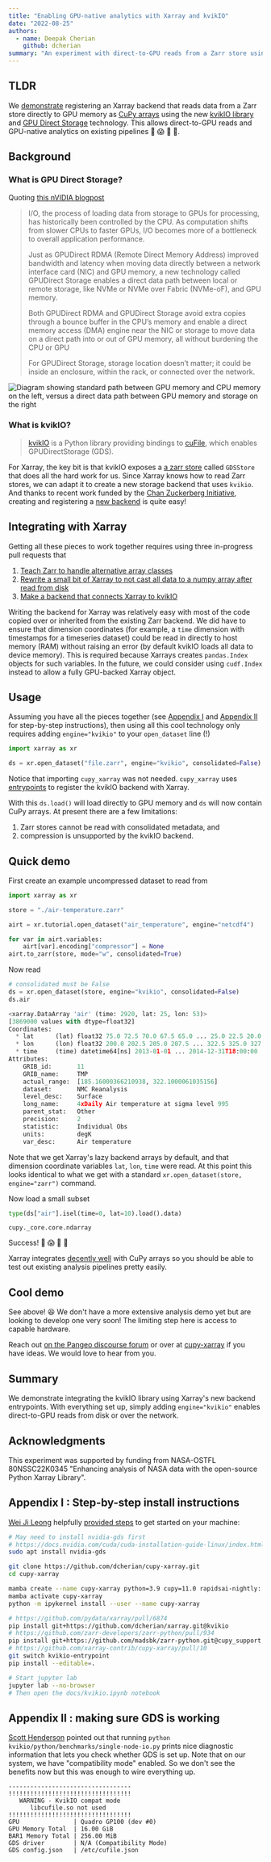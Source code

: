 ```yaml
---
title: "Enabling GPU-native analytics with Xarray and kvikIO"
date: "2022-08-25"
authors:
  - name: Deepak Cherian
    github: dcherian
summary: "An experiment with direct-to-GPU reads from a Zarr store using Xarray."
---
```


## TLDR

We [demonstrate](https://github.com/xarray-contrib/cupy-xarray/pull/10) registering an Xarray backend that reads data from a Zarr store directly to GPU memory as [CuPy arrays](https://cupy.dev) using the new [kvikIO library](https://docs.rapids.ai/api/kvikio/stable/) and [GPU Direct Storage](https://developer.nvidia.com/blog/gpudirect-storage/) technology. This allows direct-to-GPU reads and GPU-native analytics on existing pipelines 🎉 😱 🤯 🥳.

## Background

### What is GPU Direct Storage?

Quoting [this nVIDIA blogpost](https://developer.nvidia.com/blog/gpudirect-storage/)

> I/O, the process of loading data from storage to GPUs for processing, has historically been controlled by the CPU. As computation shifts from slower CPUs to faster GPUs, I/O becomes more of a bottleneck to overall application performance.
>
> Just as GPUDirect RDMA (Remote Direct Memory Address) improved bandwidth and latency when moving data directly between a network interface card (NIC) and GPU memory, a new technology called GPUDirect Storage enables a direct data path between local or remote storage, like NVMe or NVMe over Fabric (NVMe-oF), and GPU memory.
>
> Both GPUDirect RDMA and GPUDirect Storage avoid extra copies through a bounce buffer in the CPU’s memory and enable a direct memory access (DMA) engine near the NIC or storage to move data on a direct path into or out of GPU memory, all without burdening the CPU or GPU
>
> For GPUDirect Storage, storage location doesn’t matter; it could be inside an enclosure, within the rack, or connected over the network.

![Diagram showing standard path between GPU memory and CPU memory on the left, versus a direct data path between GPU memory and storage on the right](https://developer.nvidia.com/blog/wp-content/uploads/2019/08/GPUDirect-Fig-1-New.png)

### What is kvikIO?

> [kvikIO](https://github.com/rapidsai/kvikio) is a Python library providing bindings to [cuFile](https://docs.nvidia.com/gpudirect-storage/api-reference-guide/index.html#introduction), which enables GPUDirectStorage (GDS).

For Xarray, the key bit is that kvikIO exposes a [a zarr store](https://docs.rapids.ai/api/kvikio/stable/api.html#zarr) called `GDSStore` that does all the hard work for us. Since Xarray knows how to read Zarr stores, we can adapt it to create a new storage backend that uses `kvikio`. And thanks to recent work funded by the [Chan Zuckerberg Initiative](https://xarray.dev/blog/czi-eoss-grant-conclusion), creating and registering a [new backend](https://docs.xarray.dev/en/stable/internals/how-to-add-new-backend.html) is quite easy!

## Integrating with Xarray

Getting all these pieces to work together requires using three in-progress pull requests that

1. [Teach Zarr to handle alternative array classes](https://github.com/zarr-developers/zarr-python/pull/934)
2. [Rewrite a small bit of Xarray to not cast all data to a numpy array after read from disk](https://github.com/pydata/xarray/pull/6874)
3. [Make a backend that connects Xarray to kvikIO](https://github.com/xarray-contrib/cupy-xarray/pull/10)

Writing the backend for Xarray was relatively easy with most of the code copied over or inherited from the existing Zarr backend. We did have to ensure that dimension coordinates (for example, a `time` dimension with timestamps for a timeseries dataset) could be read in directly to host memory (RAM) without raising an error (by default kvikIO loads all data to device memory). This is required because Xarrays creates `pandas.Index` objects for such variables. In the future, we could consider using `cudf.Index` instead to allow a fully GPU-backed Xarray object.

## Usage

Assuming you have all the pieces together (see [Appendix I](#appendix-i--step-by-step-install-instructions) and [Appendix II](#appendix-ii--making-sure-gds-is-working) for step-by-step instructions), then using all this cool technology only requires adding `engine="kvikio"` to your `open_dataset` line (!)

```python
import xarray as xr

ds = xr.open_dataset("file.zarr", engine="kvikio", consolidated=False)
```

Notice that importing `cupy_xarray` was not needed. `cupy_xarray` uses [entrypoints](https://packaging.python.org/en/latest/specifications/entry-points/) to register the kvikIO backend with Xarray.

With this `ds.load()` will load directly to GPU memory and `ds` will now contain CuPy arrays. At present there are a few limitations:

1. Zarr stores cannot be read with consolidated metadata, and
2. compression is unsupported by the kvikIO backend.

## Quick demo

First create an example uncompressed dataset to read from

```python
import xarray as xr

store = "./air-temperature.zarr"

airt = xr.tutorial.open_dataset("air_temperature", engine="netcdf4")

for var in airt.variables:
    airt[var].encoding["compressor"] = None
airt.to_zarr(store, mode="w", consolidated=True)
```

Now read

```python
# consolidated must be False
ds = xr.open_dataset(store, engine="kvikio", consolidated=False)
ds.air
```

```python
<xarray.DataArray 'air' (time: 2920, lat: 25, lon: 53)>
[3869000 values with dtype=float32]
Coordinates:
  * lat      (lat) float32 75.0 72.5 70.0 67.5 65.0 ... 25.0 22.5 20.0 17.5 15.0
  * lon      (lon) float32 200.0 202.5 205.0 207.5 ... 322.5 325.0 327.5 330.0
  * time     (time) datetime64[ns] 2013-01-01 ... 2014-12-31T18:00:00
Attributes:
    GRIB_id:       11
    GRIB_name:     TMP
    actual_range:  [185.16000366210938, 322.1000061035156]
    dataset:       NMC Reanalysis
    level_desc:    Surface
    long_name:     4xDaily Air temperature at sigma level 995
    parent_stat:   Other
    precision:     2
    statistic:     Individual Obs
    units:         degK
    var_desc:      Air temperature
```

Note that we get Xarray's lazy backend arrays by default, and that dimension coordinate variables `lat`, `lon`, `time` were read. At this point this looks identical to what we get with a standard `xr.open_dataset(store, engine="zarr")` command.

Now load a small subset

```python
type(ds["air"].isel(time=0, lat=10).load().data)
```

```
cupy._core.core.ndarray
```

Success! 🎉 😱 🤯 🥳

Xarray integrates [decently well](https://cupy-xarray.readthedocs.io/quickstart.html) with CuPy arrays so you should be able to test out existing analysis pipelines pretty easily.

## Cool demo

See above! 😆 We don't have a more extensive analysis demo yet but are looking to develop one very soon! The limiting step here is access to capable hardware.

Reach out [on the Pangeo discourse forum](https://discourse.pangeo.io/tag/machine-learning) or over at [cupy-xarray](https://github.com/xarray-contrib/cupy-xarray) if you have ideas. We would love to hear from you.

## Summary

We demonstrate integrating the kvikIO library using Xarray's new backend entrypoints. With everything set up, simply adding `engine="kvikio"` enables direct-to-GPU reads from disk or over the network.

## Acknowledgments

This experiment was supported by funding from NASA-OSTFL 80NSSC22K0345 "Enhancing analysis of NASA data with the open-source Python Xarray Library".

## Appendix I : Step-by-step install instructions

[Wei Ji Leong](https://github.com/weiji14) helpfully [provided steps](https://github.com/xarray-contrib/cupy-xarray/pull/10#issuecomment-1218374773) to get started on your machine:

```bash
# May need to install nvidia-gds first
# https://docs.nvidia.com/cuda/cuda-installation-guide-linux/index.html#ubuntu-installation-common
sudo apt install nvidia-gds

git clone https://github.com/dcherian/cupy-xarray.git
cd cupy-xarray

mamba create --name cupy-xarray python=3.9 cupy=11.0 rapidsai-nightly::kvikio=22.10 jupyterlab=3.4.5 pooch=1.6.0 netcdf4=1.6.0 watermark=2.3.1
mamba activate cupy-xarray
python -m ipykernel install --user --name cupy-xarray

# https://github.com/pydata/xarray/pull/6874
pip install git+https://github.com/dcherian/xarray.git@kvikio
# https://github.com/zarr-developers/zarr-python/pull/934
pip install git+https://github.com/madsbk/zarr-python.git@cupy_support
# https://github.com/xarray-contrib/cupy-xarray/pull/10
git switch kvikio-entrypoint
pip install --editable=.

# Start jupyter lab
jupyter lab --no-browser
# Then open the docs/kvikio.ipynb notebook
```

## Appendix II : making sure GDS is working

[Scott Henderson](https://github.com/scottyhq) pointed out that running `python kvikio/python/benchmarks/single-node-io.py` prints nice diagnostic information that lets you check whether GDS is set up. Note that on our system, we have "compatibility mode" enabled. So we don't see the benefits now but this was enough to wire everything up.

```
----------------------------------
!!!!!!!!!!!!!!!!!!!!!!!!!!!!!!!!!!
   WARNING - KvikIO compat mode
      libcufile.so not used
!!!!!!!!!!!!!!!!!!!!!!!!!!!!!!!!!!
GPU               | Quadro GP100 (dev #0)
GPU Memory Total  | 16.00 GiB
BAR1 Memory Total | 256.00 MiB
GDS driver        | N/A (Compatibility Mode)
GDS config.json   | /etc/cufile.json
```
